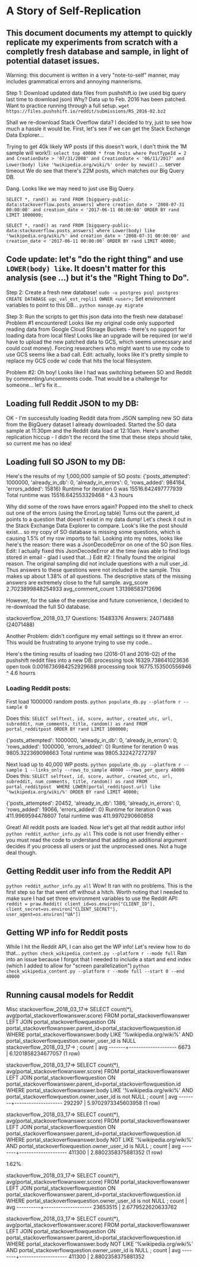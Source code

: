 # A Story of Self-Replication
## This document documents my attempt to quickly replicate my experiments from scratch with a completly fresh database and sample, in light of potential dataset issues.

Warning: this document is written in a very "note-to-self" manner, may includes grammatical errors and annoying mannerisms.

Step 1: Download updated data files from pushshift.io (we used big query last time to download json)
Why? Data up to Feb. 2016 has been patched. Want to practice running through a full setup.
`wget https://files.pushshift.io/reddit/submissions/RS_2016-02.bz2`

Shall we re-download Stack Overflow data? I decided to try, just to see how much a hassle it would be.
First, let's see if we can get the Stack Exchange Data Explorer...

Trying to get 40k likely WP posts (if this doesn't work, I don't think the 1M sample will work!):
`select top 40000 * from Posts where PostTypeId = 2 and CreationDate > '07/31/2008' and CreationDate < '06/11/2017' and Lower(body) like '%wikipedia.org/wiki/%' order by newid()`
... server timeout
We do see that there's 22M posts, which matches our Big Query DB.

Dang. Looks like we may need to just use Big Query.


`SELECT *, rand() as rand FROM [bigquery-public-data:stackoverflow.posts_answers] where creation_date > '2008-07-31 00:00:00' and creation_date < '2017-06-11 00:00:00' ORDER BY rand LIMIT 1000000;`

`SELECT *, rand() as rand FROM [bigquery-public-data:stackoverflow.posts_answers] where Lower(body) like '%wikipedia.org/wiki/%' and creation_date > '2008-07-31 00:00:00' and creation_date < '2017-06-11 00:00:00' ORDER BY rand LIMIT 40000;`

## Code update: let's "do the right thing" and use `LOWER(body) like`. It doesn't matter for this analysis (see ...) but it's the "Right Thing to Do".



Step 2: Create a fresh new database!
`sudo -u postgres psql postgres`
`CREATE DATABASE ugc_val_est_repli1 OWNER <user>;`
Set environment variables to point to this DB...
`python manage.py migrate`

Step 3: Run the scripts to get this json data into the fresh new database!
Problem #1 encountered! Looks like my original code only supported reading data from Google Cloud Storage Buckets - there's no support for loading data from local files! Looks like an upgrade will be required (or we'd have to upload the new patched data to GCS, which seems unnecssary and could cost money).
Forcing researchers who might want to use my code to use GCS seems like a bad call.
Edit: actually, looks like it's pretty simple to replace my GCS code w/ code that hits the local filesystem.

Problem #2: Oh boy! Looks like I had was switching between SO and Reddit by commenting/uncomments code. That would be a challenge for someone... let's fix it...


## Loading full Reddit JSON to my DB:
OK - I'm successfully loading Reddit data from JSON sampling new SO data from the BigQuery dataset I already downloaded.
Started the SO data sample at 11:30pm and the Reddit data load at 12:10am.
Here's another replication hiccup - I didn't the record the time that these steps should take, so current me has no idea!

## Loading full SO JSON to my DB:
Here's the results of my 1,000,000 sample of SO posts:
{'posts_attempted': 1000000, 'already_in_db': 0, 'already_in_errors': 0, 'rows_added': 984184, 'errors_added': 15816}
Runtime for iteration 0 was 15516.642497777939
Total runtime was 15516.642553329468
^ 4.3 hours

Why did some of the rows have errors again? Popped into the shell to check out one of the errors (using the ErrorLog table)
Turns out the parent_id points to a question that doesn't exist in my data dump!
Let's check it out in the Stack Exchange Data Explorer to compare.
Look's like the post should exist... so my copy of SO database is missing some questions, which is causing 1.5% of my row imports to fail.
Looking into my notes, looks like here's the reason: there was a JsonDecodeError on one of the SO json files.
Edit: I actually fixed this JsonDecodeError at the time (was able to find logs stored in email - glad I used that...)
Edit #2: I finally found the original reason. The original sampling did not include questions with a null user_id. Thus answers to these questions were not included in the sample. This makes up about 1.38% of all questions. The descriptive stats of the missing answers are extremely close to the full sample.
avg_score 2.7023899848254933
avg_comment_count 1.31398583712696

However, for the sake of the exercise and future convenience, I decided to re-download the full SO database.

stackoverflow_2018_03_17
Questions: 15483376
Answers: 24071488 (24071488)

Another Problem: didn't configure my email settings so it threw an error. This would be frustrating to anyone trying to use my code...


Here's the timing results of loading two (2016-01 and 2016-02) of the pushshift reddit files into a new DB:
processing took 16329.738641023636
open took 0.0016736984252929688
processing took 16775.153500556946
^ 4.6 hourrs


### Loading Reddit posts:
First load 1000000 random posts.
`python populate_db.py --platform r --sample 0`

Does this:
`SELECT selftext, id, score, author, created_utc, url, subreddit, num_comments, title, random() as rand FROM portal_redditpost ORDER BY rand LIMIT 1000000;`

{'posts_attempted': 1000000, 'already_in_db': 0, 'already_in_errors': 0, 'rows_added': 1000000, 'errors_added': 0}
Runtime for iteration 0 was 9805.322369098663
Total runtime was 9805.322427272797

Next load up to 40,000 WP posts.
`python populate_db.py --platform r --sample 1 --links_only --rows_to_sample 40000 --rows_per_query 40000`
Does this:
`SELECT selftext, id, score, author, created_utc, url, subreddit, num_comments, title, random() as rand FROM portal_redditpost  WHERE LOWER(portal_redditpost.url) like '%wikipedia.org/wiki/%' ORDER BY rand LIMIT 40000;`

{'posts_attempted': 20452, 'already_in_db': 1386, 'already_in_errors': 0, 'rows_added': 19066, 'errors_added': 0}
Runtime for iteration 0 was 411.9969594478607
Total runtime was 411.9970290660858

Great! All reddit posts are loaded. Now let's get all that reddit author info!
`python reddit_author_info.py all`
This code is not user friendly either - you must read the code to understand that adding an additional argument decides if you process all users or just the unprocessed ones. Not a huge deal though.



## Getting Reddit user info from the Reddit API
`python reddit_author_info.py all`
Wow! It ran with no problems. This is the first step so far that went off without a hitch.
Worth noting that I needed to make sure I had set three environment variables to use the Reddit API:
`reddit = praw.Reddit(
        client_id=os.environ["CLIENT_ID"], 
        client_secret=os.environ["CLIENT_SECRET"], user_agent=os.environ["UA"])`


## Getting WP info for Reddit posts
While I hit the Reddit API, I can also get the WP info!
Let's review how to do that...
`python check_wikipedia_content.py --platform r --mode full`
Ran into an issue because I forgot that I needed to include a start and end index (which I added to allow for "screen parallelization")
`python check_wikipedia_content.py --platform r --mode full --start 0 --end 40000`


## Running causal models for Reddit














Misc
stackoverflow_2018_03_17=> SELECT count(*), avg(portal_stackoverflowanswer.score) FROM portal_stackoverflowanswer LEFT JOIN portal_stackoverflowquestion ON portal_stackoverflowanswer.parent_id=portal_stackoverflowquestion.id WHERE portal_stackoverflowanswer.body LIKE '%wikipedia.org/wiki%' AND portal_stackoverflowquestion.owner_user_id is NULL
stackoverflow_2018_03_17-> ;
 count |        avg
-------+--------------------
  6673 | 6.1201858234677057
(1 row)

stackoverflow_2018_03_17=> SELECT count(*), avg(portal_stackoverflowanswer.score) FROM portal_stackoverflowanswer LEFT JOIN portal_stackoverflowquestion ON portal_stackoverflowanswer.parent_id=portal_stackoverflowquestion.id WHERE portal_stackoverflowanswer.body LIKE '%wikipedia.org/wiki%' AND portal_stackoverflowquestion.owner_user_id is not NULL
;
 count  |        avg
--------+--------------------
 292297 | 5.9702973345603958
(1 row)

stackoverflow_2018_03_17=> SELECT count(*), avg(portal_stackoverflowanswer.score) FROM portal_stackoverflowanswer LEFT JOIN portal_stackoverflowquestion ON portal_stackoverflowanswer.parent_id=portal_stackoverflowquestion.id WHERE portal_stackoverflowanswer.body NOT LIKE '%wikipedia.org/wiki%' AND portal_stackoverflowquestion.owner_user_id is NULL
;
 count  |        avg
--------+--------------------
 411300 | 2.8802358375881352
(1 row)

1.62%


stackoverflow_2018_03_17=> SELECT count(*), avg(portal_stackoverflowanswer.score) FROM portal_stackoverflowanswer LEFT JOIN portal_stackoverflowquestion ON portal_stackoverflowanswer.parent_id=portal_stackoverflowquestion.id WHERE portal_stackoverflowquestion.owner_user_id is not NULL                             ;
  count   |        avg
----------+--------------------
 23653515 | 2.6779522620633762

stackoverflow_2018_03_17=> SELECT count(*), avg(portal_stackoverflowanswer.score) FROM portal_stackoverflowanswer LEFT JOIN portal_stackoverflowquestion ON portal_stackoverflowanswer.parent_id=portal_stackoverflowquestion.id WHERE portal_stackoverflowanswer.body NOT LIKE '%wikipedia.org/wiki%' AND portal_stackoverflowquestion.owner_user_id is NULL
;
 count  |        avg
--------+--------------------
 411300 | 2.8802358375881352

